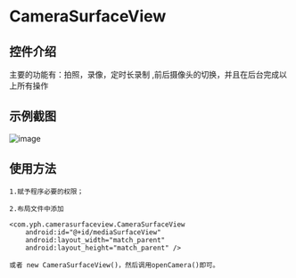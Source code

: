 # CameraSurfaceView
## 控件介绍
主要的功能有：拍照，录像，定时长录制 ,前后摄像头的切换，并且在后台完成以上所有操作


## 示例截图

![image](https://github.com/qq542391099/CameraSurfaceView-master/blob/master/screenshot/CameraSurfaceView.png)


## 使用方法

```
1.赋予程序必要的权限；

2.布局文件中添加

<com.yph.camerasurfaceview.CameraSurfaceView
    android:id="@+id/mediaSurfaceView"
    android:layout_width="match_parent"
    android:layout_height="match_parent" />

或者 new CameraSurfaceView()，然后调用openCamera()即可。

```

